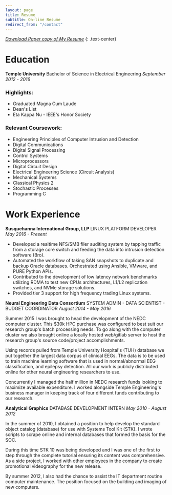 ```yaml
---
layout: page
title: Resume
subtitle: On-line Resume
redirect_from: "/contact"
---
```

[*Download Paper copy of My Resume*](
http://files.tdevin.com/resume/trejo_devin_resume.pdf)
{: .text-center}

# <span class="fa fa-graduation-cap"></span>  Education
**Temple University**
Bachelor of Science in Electrical Engineering
*September 2012 - 2016*

### Highlights:

- Graduated Magna Cum Laude
- Dean's List
- Eta Kappa Nu - IEEE's Honor Society

### Relevant Coursework:

- Engineering Principles of Computer Intrusion and Detection
- Digital Communications
- Digital Signal Processing
- Control Systems
- Microprocessors
- Digital Circuit Design
- Electrical Engineering Science (Circuit Analysis)
- Mechanical Systems
- Classical Physics 2
- Stochastic Processes
- Programming C

# <span class="fa fa-briefcase"></span> Work Experience
**Susquehanna International Group, LLP**
LINUX PLATFORM DEVELOPER
*May 2016 - Present*
- Developed a realtime NFS/SMB filer auditing system by tapping traffic from a
  storage core switch and feeding the data into intrusion detection software
  (Bro).
- Automated the workflow of taking SAN snapshots to duplicate and backup Oracle
  databases. Orchestrated using Ansible, VMware, and PURE Python APIs.
- Contributed to the development of low latency network benchmarks utilizing
  RDMA to test new CPUs architectures, L1/L2 replication switches, and NVMe
  storage solutions.
- Provided tier 3 support for high frequency trading Linux
  systems.

**Neural Engineering Data Consortium**
SYSTEM ADMIN - DATA SCIENTIST - BUDGET COORDINATOR
*August 2014 - May 2016*

Summer 2015 I was brought to head the development of the NEDC computer
cluster. This $30k HPC purchase was configured to best suit our research
group's batch processing needs. To go along with the computer cluster we
also brought online a locally hosted web/gitlab server to host the research
group's source code/project accomplishments.

Using records pulled from Temple University Hospital's (TUH) database we
put together the largest data corpus of clinical EEGs. The data is to be
used to train machine learning software that is used in normal/abnormal
EEG classification, and epilepsy detection. All our work is publicly
distributed online for other neural engineering researchers to use.

Concurrently I managed the half million in NEDC research funds looking to
maximize available expenditure. I worked alongside Temple Engineering's
business manager in keeping track of four different funds contributing
to our research.

**Analytical Graphics**
DATABASE DEVELOPMENT INTERN
*May 2010 - August 2012*

In the summer of 2010, I obtained a position to help develop the standard
object catalog (database) for use with Systems Tool Kit (STK). I wrote
scripts to scrape online and internal databases that formed the basis for
the SOC.

During this time STK 10 was being developed and I was one of the first to
step through the complete tutorial ensuring its content was comprehensive.
As a side project, I worked with other employees in the company to create
promotional videography for the new release.

By summer 2012, I also had the chance to assist the IT department routine
computer maintenance. The position focused on the building and imaging of
new computers.
